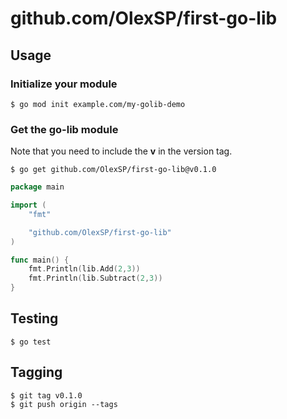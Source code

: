 # github.com/OlexSP/first-go-lib

## Usage

### Initialize your module

```
$ go mod init example.com/my-golib-demo
```

### Get the go-lib module

Note that you need to include the **v** in the version tag.

```
$ go get github.com/OlexSP/first-go-lib@v0.1.0
```

```go
package main

import (
    "fmt"

    "github.com/OlexSP/first-go-lib"
)

func main() {
    fmt.Println(lib.Add(2,3))
    fmt.Println(lib.Subtract(2,3))
}
```

## Testing

```
$ go test
```

## Tagging

```
$ git tag v0.1.0
$ git push origin --tags
```
